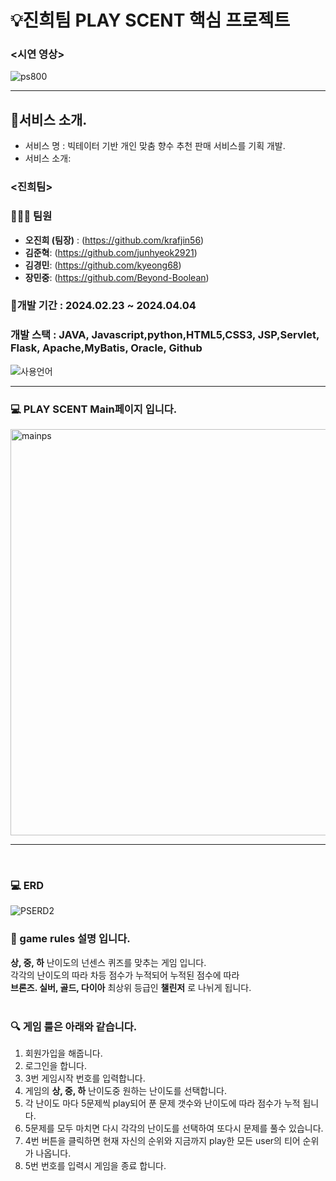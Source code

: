 # 💡진희팀 PLAY SCENT 핵심 프로젝트 <PLAY SCENT>
### <시연 영상>
![ps800](https://github.com/2023-SMHRD-KDT-AI-16/PLAY_SCENT/assets/157596156/3fe6194d-ef8f-4afa-8e18-ed419b26707b)
<br>

----

## 👀서비스 소개.
- 서비스 명 : 빅테이터 기반 개인 맞춤 향수 추천 판매 서비스를 기획 개발.
- 서비스 소개: 

### <진희팀>
### 👨🏻‍💻 팀원  
- **오진희 (팀장)** :  (https://github.com/krafjin56)
- **김준혁**:  (https://github.com/junhyeok2921)
- **김경민**:  (https://github.com/kyeong68)
- **장민중**:  (https://github.com/Beyond-Boolean)

### 📅개발 기간 :  2024.02.23 ~ 2024.04.04
### 개발 스택 : JAVA, Javascript,python,HTML5,CSS3, JSP,Servlet, Flask, Apache,MyBatis, Oracle, Github
![사용언어](https://github.com/2023-SMHRD-KDT-AI-16/PLAY_SCENT/assets/157596156/a1a14a35-aa8a-4892-ba1b-fdf7f38971e2)
<br>

----

### 💻 PLAY SCENT Main페이지 입니다.
<img width="650" alt="mainps" src="https://github.com/2023-SMHRD-KDT-AI-16/PLAY_SCENT/assets/157596156/b2821843-255c-4d1a-b1f1-df3784b653f4">

----
<br>

### 💻 ERD
![PSERD2](https://github.com/2023-SMHRD-KDT-AI-16/PLAY_SCENT/assets/157596156/5de04b42-13af-498d-b229-693e536662cd)
<br>

### 🔖 game rules 설명 입니다.
**상, 중, 하** 난이도의 넌센스 퀴즈를 맞추는 게임 입니다.
<br>
각각의 난이도의 따라 차등 점수가 누적되어 누적된 점수에 따라 
<br>
**브론즈. 실버, 골드, 다이아** 최상위 등급인 **챌린저** 로 나뉘게 됩니다.
<br>
<br>

### 🔍 게임 룰은 아래와 같습니다.
1. 회원가입을 해줍니다.
2. 로그인을 합니다.
3. 3번 게임시작 번호를 입력합니다.
4. 게임의 **상, 중, 하** 난이도중 원하는 난이도를 선택합니다.
5. 각 난이도 마다 5문제씩 play되어 푼 문제 갯수와 난이도에 따라 점수가 누적 됩니다. 
6. 5문제를 모두 마치면 다시 각각의 난이도를 선택하여 또다시 문제를 풀수 있습니다.
7. 4번 버튼을 클릭하면 현재 자신의 순위와 지금까지 play한 모든 user의 티어 순위가 나옵니다.
8. 5번 번호를 입력시 게임을 종료 합니다.







